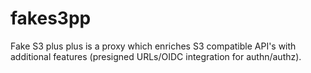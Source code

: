 # fakes3pp
Fake S3 plus plus is a proxy which enriches S3 compatible API's with additional features (presigned URLs/OIDC integration for authn/authz).
